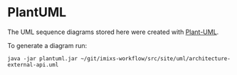 # PlantUML 

The UML sequence diagrams stored here were created with [Plant-UML](http://plantuml.com/sequence-diagram). 

To generate a diagram run: 

    java -jar plantuml.jar ~/git/imixs-workflow/src/site/uml/architecture-external-api.uml



